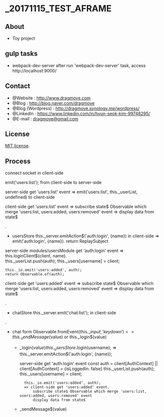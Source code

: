 # _20171115_TEST_AFRAME


## About
* Toy project


## gulp tasks

+ webpack-dev-server
after run 'webpack-dev-server' task, access http://localhost:9000/


## Contact
* @Website : http://www.dragmove.com
* @Blog : http://blog.naver.com/dragmove
* @Blog (Wordpress) : http://dragmove.synology.me/wordpress/
* @LinkedIn : https://www.linkedin.com/in/hyun-seok-kim-99748295/
* @E-mail : dragmove@gmail.com


## License
[MIT license](http://danro.mit-license.org/).


## Process
connect socket in client-side

emit('users:list'); from client-side to server-side

server-side get 'users:list' event
=> emit('users:list', this._userList, undefined) to client-side

client-side get 'users:list' event
=> subscribe state$ Observable which merge 'users:list, users:added, users:removed' event
=> display data from state$

.

+ usersStore
this._server.emitAction$('auth:login', {name}) in client-side
=> emit('auth:login', {name}). return ReplaySubject

server-side modules/usersModule get 'auth:login' event
=> this.loginClient$(client, name).  
    this._userList.push(auth);
    this._users[username] = client;
    
    this._io.emit('users:added', auth);
    return Observable.of(auth);

client-side get 'users:added' event
=> subscribe state$ Observable which merge 'users:list, users:added, users:removed' event
=> display data from state$

.

+ chatStore
this._server.emit('chat:list'); in client-side

.

+ chat form
Observable.fromEvent(this._$input, 'keydown')
=> this._sendMessage$(value) or this._login$(value)

    - _login$(value)
        this._usersStore.login$(username); 
        => this._server.emitAction$('auth:login', {name});

        server-side get 'auth:login' event
            const auth = client[AuthContext] || client[AuthContext] = {isLoggedIn: false}
            this._userList.push(auth);
            this._users[username] = client;

            this._io.emit('users:added', auth);
            => client-side get 'users:added' event.
                subscribe state$ Observable which merge 'users:list, users:added, users:removed' event
                display data from state$
    
    - _sendMessage$(value)






